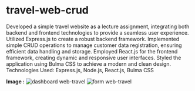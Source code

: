﻿# travel-web-crud
Developed a simple travel website as a lecture assignment, integrating both backend and frontend technologies to provide a seamless
 user experience.
 Utilized Express.js to create a robust backend framework. Implemented simple CRUD operations to manage customer data registration,
 ensuring efficient data handling and storage.
 Employed React.js for the frontend framework, creating dynamic and responsive user interfaces. Styled the application using Bulma CSS
 to achieve a modern and clean design.
 Technologies Used: Express.js, Node.js, React.js, Bulma CSS

 **Image :**
![dashboard web-travel](https://github.com/clavinorach/travel-web-crud/assets/143194377/724c759d-aef5-4d2a-8064-b8769d519d45)
![form web-travel](https://github.com/clavinorach/travel-web-crud/assets/143194377/c60e1c22-b051-4c6a-9cf7-239b25bda537)
